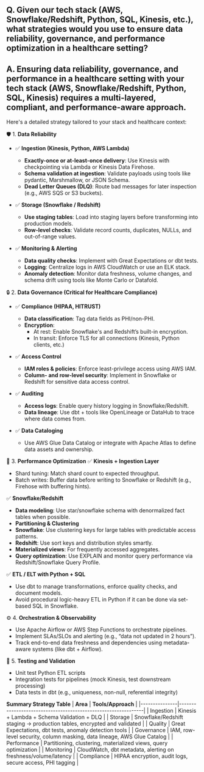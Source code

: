 ## Q.  Given our tech stack (AWS, Snowflake/Redshift, Python, SQL, Kinesis, etc.), what strategies would you use to ensure data reliability, governance, and performance optimization in a healthcare setting? 

## A.  Ensuring data reliability, governance, and performance in a healthcare setting with your tech stack (AWS, Snowflake/Redshift, Python, SQL, Kinesis) requires a multi-layered, compliant, and performance-aware approach.

Here's a detailed strategy tailored to your stack and healthcare context:

🛡️ 1. **Data Reliability**
- ✅ **Ingestion (Kinesis, Python, AWS Lambda)**
    - **Exactly-once or at-least-once delivery**: Use Kinesis with checkpointing via Lambda or Kinesis Data Firehose.
    - **Schema validation at ingestion**: Validate payloads using tools like pydantic, Marshmallow, or JSON Schema.
    - **Dead Letter Queues (DLQ)**: Route bad messages for later inspection (e.g., AWS SQS or S3 buckets).
  
- ✅ **Storage (Snowflake / Redshift)**
    - **Use staging tables**: Load into staging layers before transforming into production models.
    - **Row-level checks**: Validate record counts, duplicates, NULLs, and out-of-range values.
  
- ✅ **Monitoring & Alerting**
    - **Data quality checks**: Implement with Great Expectations or dbt tests.
    - **Logging**: Centralize logs in AWS CloudWatch or use an ELK stack.
    - **Anomaly detection**: Monitor data freshness, volume changes, and schema drift using tools like Monte Carlo or Datafold.
  

🔒 2. **Data Governance (Critical for Healthcare Compliance)**
- ✅ **Compliance (HIPAA, HITRUST)**
    - **Data classification**: Tag data fields as PHI/non-PHI.
    - **Encryption**:
        - At rest: Enable Snowflake's and Redshift’s built-in encryption.
        - In transit: Enforce TLS for all connections (Kinesis, Python clients, etc.)
  
- ✅ **Access Control**
    - **IAM roles & policies**: Enforce least-privilege access using AWS IAM.
    - **Column- and row-level security**: Implement in Snowflake or Redshift for sensitive data access control.
  
- ✅ **Auditing**
    - **Access logs**: Enable query history logging in Snowflake/Redshift.
    - **Data lineage**: Use dbt + tools like OpenLineage or DataHub to trace where data comes from.
  
- ✅ **Data Cataloging**
    - Use AWS Glue Data Catalog or integrate with Apache Atlas to define data assets and ownership.

🚀 3. **Performance Optimization**
✅ **Kinesis + Ingestion Layer**
- Shard tuning: Match shard count to expected throughput.
- Batch writes: Buffer data before writing to Snowflake or Redshift (e.g., Firehose with buffering hints).

✅ **Snowflake/Redshift**
- **Data modeling**: Use star/snowflake schema with denormalized fact tables when possible.
- **Partitioning & Clustering**
- **Snowflake**: Use clustering keys for large tables with predictable access patterns.
- **Redshift**: Use sort keys and distribution styles smartly.
- **Materialized views**: For frequently accessed aggregates.
- **Query optimization**: Use EXPLAIN and monitor query performance via Redshift/Snowflake Query Profile.
        
✅ **ETL / ELT with Python + SQL**
- Use dbt to manage transformations, enforce quality checks, and document models.
- Avoid procedural logic-heavy ETL in Python if it can be done via set-based SQL in Snowflake.

⚙️ 4. **Orchestration & Observability**
- Use Apache Airflow or AWS Step Functions to orchestrate pipelines.
- Implement SLAs/SLOs and alerting (e.g., “data not updated in 2 hours”).
- Track end-to-end data freshness and dependencies using metadata-aware systems (like dbt + Airflow).
        
🧪 5. **Testing and Validation**
- Unit test Python ETL scripts
- Integration tests for pipelines (mock Kinesis, test downstream processing)
- Data tests in dbt (e.g., uniqueness, non-null, referential integrity)

**Summary Strategy Table**
| **Area**      | **Tools/Approach**                                            |
|---------------|---------------------------------------------------------------|
| Ingestion     | Kinesis + Lambda + Schema Validation + DLQ                    |
| Storage       | Snowflake/Redshift staging → production tables, encrypted and validated |
| Quality       | Great Expectations, dbt tests, anomaly detection tools        |
| Governance    | IAM, row-level security, column masking, data lineage, AWS Glue Catalog |
| Performance   | Partitioning, clustering, materialized views, query optimization |
| Monitoring    | CloudWatch, dbt metadata, alerting on freshness/volume/latency |
| Compliance    | HIPAA encryption, audit logs, secure access, PHI tagging      |
